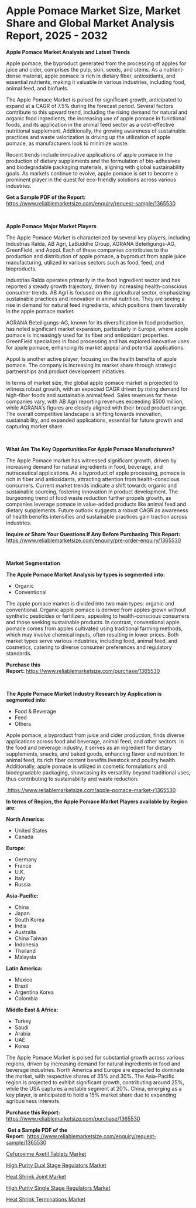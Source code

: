 <p><h1>Apple Pomace Market Size, Market Share and Global Market Analysis Report, 2025 - 2032</h1></p><p><strong>Apple Pomace Market Analysis and Latest Trends</strong></p>
<p><p>Apple pomace, the byproduct generated from the processing of apples for juice and cider, comprises the pulp, skin, seeds, and stems. As a nutrient-dense material, apple pomace is rich in dietary fiber, antioxidants, and essential nutrients, making it valuable in various industries, including food, animal feed, and biofuels.</p><p>The Apple Pomace Market is poised for significant growth, anticipated to expand at a CAGR of 7.5% during the forecast period. Several factors contribute to this upward trend, including the rising demand for natural and organic food ingredients, the increasing use of apple pomace in functional foods, and its application in the animal feed sector as a cost-effective nutritional supplement. Additionally, the growing awareness of sustainable practices and waste valorization is driving up the utilization of apple pomace, as manufacturers look to minimize waste.</p><p>Recent trends include innovative applications of apple pomace in the production of dietary supplements and the formulation of bio-adhesives and biodegradable packaging materials, aligning with global sustainability goals. As markets continue to evolve, apple pomace is set to become a prominent player in the quest for eco-friendly solutions across various industries.</p></p>
<p><strong>Get a Sample PDF of the Report:&nbsp;</strong> <a href="https://www.reliablemarketsize.com/enquiry/request-sample/1365530?utm_campaign=1898&utm_medium=2&utm_source=Github&utm_content=ia&utm_term=22032025&utm_id=apple-pomace">https://www.reliablemarketsize.com/enquiry/request-sample/1365530</a></p>
<p>&nbsp;</p>
<p><strong>Apple Pomace Major Market Players</strong></p>
<p><p>The Apple Pomace Market is characterized by several key players, including Industrias Ralda, AB Agri, LaBuddhe Group, AGRANA Beteiligungs-AG, GreenField, and Appol. Each of these companies contributes to the production and distribution of apple pomace, a byproduct from apple juice manufacturing, utilized in various sectors such as food, feed, and bioproducts.</p><p>Industrias Ralda operates primarily in the food ingredient sector and has reported a steady growth trajectory, driven by increasing health-conscious consumer trends. AB Agri is focused on the agricultural sector, emphasizing sustainable practices and innovation in animal nutrition. They are seeing a rise in demand for natural feed ingredients, which positions them favorably in the apple pomace market.</p><p>AGRANA Beteiligungs-AG, known for its diversification in food production, has noted significant market expansion, particularly in Europe, where apple pomace is increasingly used for its fiber and antioxidant properties. GreenField specializes in food processing and has explored innovative uses for apple pomace, enhancing its market appeal and potential applications.</p><p>Appol is another active player, focusing on the health benefits of apple pomace. The company is increasing its market share through strategic partnerships and product development initiatives. </p><p>In terms of market size, the global apple pomace market is projected to witness robust growth, with an expected CAGR driven by rising demand for high-fiber foods and sustainable animal feed. Sales revenues for these companies vary, with AB Agri reporting revenues exceeding $500 million, while AGRANA's figures are closely aligned with their broad product range. The overall competitive landscape is shifting towards innovation, sustainability, and expanded applications, essential for future growth and capturing market share.</p></p>
<p>&nbsp;</p>
<p><strong>What Are The Key Opportunities For Apple Pomace Manufacturers?</strong></p>
<p><p>The Apple Pomace market has witnessed significant growth, driven by increasing demand for natural ingredients in food, beverage, and nutraceutical applications. As a byproduct of apple processing, pomace is rich in fiber and antioxidants, attracting attention from health-conscious consumers. Current market trends indicate a shift towards organic and sustainable sourcing, fostering innovation in product development. The burgeoning trend of food waste reduction further propels growth, as companies leverage pomace in value-added products like animal feed and dietary supplements. Future outlook suggests a robust CAGR as awareness of health benefits intensifies and sustainable practices gain traction across industries.</p></p>
<p><strong>Inquire or Share Your Questions If Any Before Purchasing This Report:</strong> <a href="https://www.reliablemarketsize.com/enquiry/pre-order-enquiry/1365530?utm_campaign=1898&utm_medium=2&utm_source=Github&utm_content=ia&utm_term=22032025&utm_id=apple-pomace">https://www.reliablemarketsize.com/enquiry/pre-order-enquiry/1365530</a></p>
<p>&nbsp;</p>
<p><strong>Market Segmentation</strong></p>
<p><strong>The Apple Pomace Market Analysis by types is segmented into:</strong></p>
<p><ul><li>Organic</li><li>Conventional</li></ul></p>
<p><p>The apple pomace market is divided into two main types: organic and conventional. Organic apple pomace is derived from apples grown without synthetic pesticides or fertilizers, appealing to health-conscious consumers and those seeking sustainable products. In contrast, conventional apple pomace comes from apples cultivated using traditional farming methods, which may involve chemical inputs, often resulting in lower prices. Both market types serve various industries, including food, animal feed, and cosmetics, catering to diverse consumer preferences and regulatory standards.</p></p>
<p><strong>Purchase this Report:&nbsp;</strong><a href="https://www.reliablemarketsize.com/purchase/1365530?utm_campaign=1898&utm_medium=2&utm_source=Github&utm_content=ia&utm_term=22032025&utm_id=apple-pomace">https://www.reliablemarketsize.com/purchase/1365530</a></p>
<p>&nbsp;</p>
<p><strong>The Apple Pomace Market Industry Research by Application is segmented into:</strong></p>
<p><ul><li>Food & Beverage</li><li>Feed</li><li>Others</li></ul></p>
<p><p>Apple pomace, a byproduct from juice and cider production, finds diverse applications across food and beverage, animal feed, and other sectors. In the food and beverage industry, it serves as an ingredient for dietary supplements, snacks, and baked goods, enhancing flavor and nutrition. In animal feed, its rich fiber content benefits livestock and poultry health. Additionally, apple pomace is utilized in cosmetic formulations and biodegradable packaging, showcasing its versatility beyond traditional uses, thus contributing to sustainability and waste reduction.</p></p>
<p><a href="https://www.reliablemarketsize.com/apple-pomace-market-r1365530?utm_campaign=1898&utm_medium=2&utm_source=Github&utm_content=ia&utm_term=22032025&utm_id=apple-pomace">&nbsp;https://www.reliablemarketsize.com/apple-pomace-market-r1365530</a></p>
<p><strong>In terms of Region, the Apple Pomace Market Players available by Region are:</strong></p>
<p>
    <p> <strong> North America: </strong>
        <ul>
            <li>United States</li>
            <li>Canada</li>
        </ul>
        </p> 
    <p> <strong> Europe: </strong>
        <ul>
            <li>Germany</li>
            <li>France</li>
            <li>U.K.</li>
            <li>Italy</li>
            <li>Russia</li>
        </ul>
        </p> 
    <p> <strong> Asia-Pacific: </strong>
        <ul>
            <li>China</li>
            <li>Japan</li>
            <li>South Korea</li>
            <li>India</li>
            <li>Australia</li>
            <li>China Taiwan</li>
            <li>Indonesia</li>
            <li>Thailand</li>
            <li>Malaysia</li>
        </ul>
        </p> 
    <p> <strong> Latin America: </strong>
        <ul>
            <li>Mexico</li>
            <li>Brazil</li>
            <li>Argentina Korea</li>
            <li>Colombia</li>
        </ul>
        </p> 
    <p> <strong> Middle East & Africa: </strong>
        <ul>
            <li>Turkey</li>
            <li>Saudi</li>
            <li>Arabia</li>
            <li>UAE</li>
            <li>Korea</li>
        </ul>
    </p>
    </p>
<p><p>The Apple Pomace Market is poised for substantial growth across various regions, driven by increasing demand for natural ingredients in food and beverage industries. North America and Europe are expected to dominate the market, with respective shares of 35% and 30%. The Asia-Pacific region is projected to exhibit significant growth, contributing around 25%, while the USA captures a notable segment at 20%. China, emerging as a key player, is anticipated to hold a 15% market share due to expanding agribusiness interests.</p></p>
<p><strong>Purchase this Report: </strong><a href="https://www.reliablemarketsize.com/purchase/1365530?utm_campaign=1898&utm_medium=2&utm_source=Github&utm_content=ia&utm_term=22032025&utm_id=apple-pomace">https://www.reliablemarketsize.com/purchase/1365530</a></p>
<p>&nbsp;<strong>Get a Sample PDF of the Report:&nbsp;&nbsp;</strong><a href="https://www.reliablemarketsize.com/enquiry/request-sample/1365530?utm_campaign=1898&utm_medium=2&utm_source=Github&utm_content=ia&utm_term=22032025&utm_id=apple-pomace">https://www.reliablemarketsize.com/enquiry/request-sample/1365530</a></p>
<p><strong></strong></p>
<p><p><a href="https://github.com/Chiragrp22/Market-Research-Report-List-7/blob/main/cefuroxime-axetil-tablets-market.md?utm_campaign=1898&utm_medium=2&utm_source=Github&utm_content=ia&utm_term=22032025&utm_id=apple-pomace">Cefuroxime Axetil Tablets Market</a></p><p><a href="https://github.com/duerknikko44/Market-Research-Report-List-1/blob/main/high-purity-dual-stage-regulators-market.md?utm_campaign=1898&utm_medium=2&utm_source=Github&utm_content=ia&utm_term=22032025&utm_id=apple-pomace">High Purity Dual Stage Regulators Market</a></p><p><a href="https://github.com/darouthiamnl/Market-Research-Report-List-1/blob/main/heat-shrink-joint-market.md?utm_campaign=1898&utm_medium=2&utm_source=Github&utm_content=ia&utm_term=22032025&utm_id=apple-pomace">Heat Shrink Joint Market</a></p><p><a href="https://github.com/poskaturovtl/Market-Research-Report-List-1/blob/main/high-purity-single-stage-regulators-market.md?utm_campaign=1898&utm_medium=2&utm_source=Github&utm_content=ia&utm_term=22032025&utm_id=apple-pomace">High Purity Single Stage Regulators Market</a></p><p><a href="https://github.com/kreilkoffas4/Market-Research-Report-List-1/blob/main/heat-shrink-terminations-market.md?utm_campaign=1898&utm_medium=2&utm_source=Github&utm_content=ia&utm_term=22032025&utm_id=apple-pomace">Heat Shrink Terminations Market</a></p></p>